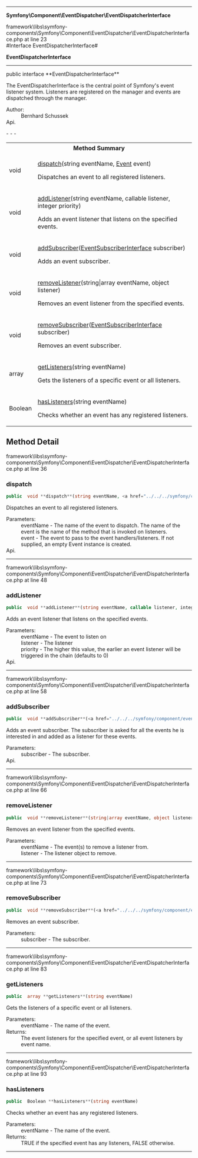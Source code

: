 - - -

**Symfony\Component\EventDispatcher\EventDispatcherInterface**
<div class="location">framework\libs\symfony-components\Symfony\Component\EventDispatcher\EventDispatcherInterface.php at line 23</div>
#Interface EventDispatcherInterface#

**EventDispatcherInterface**


- - -

<p class="signature">public  interface **EventDispatcherInterface**</p>

<div class="comment" id="overview_description"><p>The EventDispatcherInterface is the central point of Symfony's event listener system.
Listeners are registered on the manager and events are dispatched through the
manager.</p></div>

<dl>
<dt>Author:</dt>
<dd>Bernhard Schussek <bschussek@gmail.com></dd>
<dt>Api.</dt>
</dl>
- - -

<table id="summary_method">
<tr><th colspan="2">Method Summary</th></tr>
<tr>
<td class="type"> void</td>
<td class="description"><p class="name"><a href="#dispatch">dispatch</a>(string eventName, <a href="../../../symfony/component/eventdispatcher/event.html">Event</a> event)</p><p class="description">Dispatches an event to all registered listeners.</p></td>
</tr>
<tr>
<td class="type"> void</td>
<td class="description"><p class="name"><a href="#addListener">addListener</a>(string eventName, callable listener, integer priority)</p><p class="description">Adds an event listener that listens on the specified events.</p></td>
</tr>
<tr>
<td class="type"> void</td>
<td class="description"><p class="name"><a href="#addSubscriber">addSubscriber</a>(<a href="../../../symfony/component/eventdispatcher/eventsubscriberinterface.html">EventSubscriberInterface</a> subscriber)</p><p class="description">Adds an event subscriber. </p></td>
</tr>
<tr>
<td class="type"> void</td>
<td class="description"><p class="name"><a href="#removeListener">removeListener</a>(string|array eventName, object listener)</p><p class="description">Removes an event listener from the specified events.</p></td>
</tr>
<tr>
<td class="type"> void</td>
<td class="description"><p class="name"><a href="#removeSubscriber">removeSubscriber</a>(<a href="../../../symfony/component/eventdispatcher/eventsubscriberinterface.html">EventSubscriberInterface</a> subscriber)</p><p class="description">Removes an event subscriber.</p></td>
</tr>
<tr>
<td class="type"> array</td>
<td class="description"><p class="name"><a href="#getListeners">getListeners</a>(string eventName)</p><p class="description">Gets the listeners of a specific event or all listeners.</p></td>
</tr>
<tr>
<td class="type"> Boolean</td>
<td class="description"><p class="name"><a href="#hasListeners">hasListeners</a>(string eventName)</p><p class="description">Checks whether an event has any registered listeners.</p></td>
</tr>
</table>

<h2 id="detail_method">Method Detail</h2>
<div class="location">framework\libs\symfony-components\Symfony\Component\EventDispatcher\EventDispatcherInterface.php at line 36</div>
<h3 id="dispatch()">dispatch</h3>

```php
public  void **dispatch**(string eventName, <a href="../../../symfony/component/eventdispatcher/event.html">Event</a> event)
```
<div class="details">
<p>Dispatches an event to all registered listeners.</p><dl>
<dt>Parameters:</dt>
<dd>eventName - The name of the event to dispatch. The name of the event is the name of the method that is invoked on listeners.</dd>
<dd>event - The event to pass to the event handlers/listeners. If not supplied, an empty Event instance is created.</dd>
<dt>Api.</dt>
</dl>
</div>

- - -

<div class="location">framework\libs\symfony-components\Symfony\Component\EventDispatcher\EventDispatcherInterface.php at line 48</div>
<h3 id="addListener()">addListener</h3>

```php
public  void **addListener**(string eventName, callable listener, integer priority)
```
<div class="details">
<p>Adds an event listener that listens on the specified events.</p><dl>
<dt>Parameters:</dt>
<dd>eventName - The event to listen on</dd>
<dd>listener - The listener</dd>
<dd>priority - The higher this value, the earlier an event listener will be triggered in the chain (defaults to 0)</dd>
<dt>Api.</dt>
</dl>
</div>

- - -

<div class="location">framework\libs\symfony-components\Symfony\Component\EventDispatcher\EventDispatcherInterface.php at line 58</div>
<h3 id="addSubscriber()">addSubscriber</h3>

```php
public  void **addSubscriber**(<a href="../../../symfony/component/eventdispatcher/eventsubscriberinterface.html">EventSubscriberInterface</a> subscriber)
```
<div class="details">
<p>Adds an event subscriber. The subscriber is asked for all the events he is
interested in and added as a listener for these events.</p><dl>
<dt>Parameters:</dt>
<dd>subscriber - The subscriber.</dd>
<dt>Api.</dt>
</dl>
</div>

- - -

<div class="location">framework\libs\symfony-components\Symfony\Component\EventDispatcher\EventDispatcherInterface.php at line 66</div>
<h3 id="removeListener()">removeListener</h3>

```php
public  void **removeListener**(string|array eventName, object listener)
```
<div class="details">
<p>Removes an event listener from the specified events.</p><dl>
<dt>Parameters:</dt>
<dd>eventName - The event(s) to remove a listener from.</dd>
<dd>listener - The listener object to remove.</dd>
</dl>
</div>

- - -

<div class="location">framework\libs\symfony-components\Symfony\Component\EventDispatcher\EventDispatcherInterface.php at line 73</div>
<h3 id="removeSubscriber()">removeSubscriber</h3>

```php
public  void **removeSubscriber**(<a href="../../../symfony/component/eventdispatcher/eventsubscriberinterface.html">EventSubscriberInterface</a> subscriber)
```
<div class="details">
<p>Removes an event subscriber.</p><dl>
<dt>Parameters:</dt>
<dd>subscriber - The subscriber.</dd>
</dl>
</div>

- - -

<div class="location">framework\libs\symfony-components\Symfony\Component\EventDispatcher\EventDispatcherInterface.php at line 83</div>
<h3 id="getListeners()">getListeners</h3>

```php
public  array **getListeners**(string eventName)
```
<div class="details">
<p>Gets the listeners of a specific event or all listeners.</p><dl>
<dt>Parameters:</dt>
<dd>eventName - The name of the event.</dd>
<dt>Returns:</dt>
<dd>The event listeners for the specified event, or all event listeners by event name.</dd>
</dl>
</div>

- - -

<div class="location">framework\libs\symfony-components\Symfony\Component\EventDispatcher\EventDispatcherInterface.php at line 93</div>
<h3 id="hasListeners()">hasListeners</h3>

```php
public  Boolean **hasListeners**(string eventName)
```
<div class="details">
<p>Checks whether an event has any registered listeners.</p><dl>
<dt>Parameters:</dt>
<dd>eventName - The name of the event.</dd>
<dt>Returns:</dt>
<dd>TRUE if the specified event has any listeners, FALSE otherwise.</dd>
</dl>
</div>

- - -

